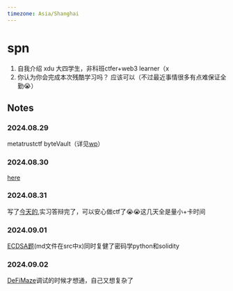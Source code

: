 ```yaml
---
timezone: Asia/Shanghai
---
```



# spn

1. 自我介绍
   xdu 大四学生，非科班ctfer+web3 learner（x
2. 你认为你会完成本次残酷学习吗？
   应该可以（不过最近事情很多有点难保证全勤😭）

## Notes

<!-- Content_START -->

### 2024.08.29 

metatrustctf byteVault（详见[wp](https://github.com/spn21/Web3-CTF-Intensive-CoLearning/tree/main/Writeup/spn)）

### 2024.08.30
[here](https://github.com/spn21/web3-ctf-learning/tree/main/metatrustctf/guessgame)

### 2024.08.31
写了[今天的](https://github.com/spn21/web3-ctf-learning/tree/main/metatrustctf/NaryReistry),实习答辩完了，可以安心做ctf了😭😭这几天全是量小+卡时间

### 2024.09.01
[ECDSA题](https://github.com/spn21/web3-ctf-learning/blob/main/metatrustctf/test/ECDSA.sol)(md文件在src中x)同时复健了密码学python和solidity

### 2024.09.02
[DeFiMaze](https://github.com/spn21/web3-ctf-learning/blob/main/metatrustctf/test/DeFiMaze.t.sol)调试的时候才想通，自己又想复杂了

<!-- Content_END -->

